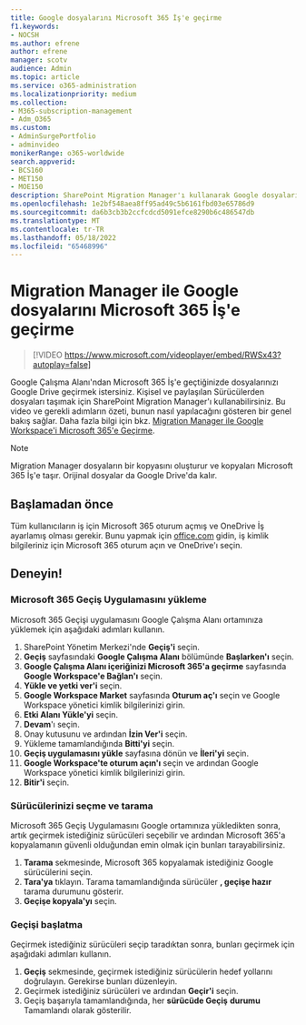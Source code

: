 ```yaml
---
title: Google dosyalarını Microsoft 365 İş'e geçirme
f1.keywords:
- NOCSH
ms.author: efrene
author: efrene
manager: scotv
audience: Admin
ms.topic: article
ms.service: o365-administration
ms.localizationpriority: medium
ms.collection:
- M365-subscription-management
- Adm_O365
ms.custom:
- AdminSurgePortfolio
- adminvideo
monikerRange: o365-worldwide
search.appverid:
- BCS160
- MET150
- MOE150
description: SharePoint Migration Manager'ı kullanarak Google dosyalarını Microsoft 365 İş'e geçirmeyi öğrenin.
ms.openlocfilehash: 1e2bf548aea8ff95ad49c5b6161fbd03e65786d9
ms.sourcegitcommit: da6b3cb3b2ccfcdcd5091efce8290b6c486547db
ms.translationtype: MT
ms.contentlocale: tr-TR
ms.lasthandoff: 05/18/2022
ms.locfileid: "65468996"
---
```

# <a name="migrate-google-files-to-microsoft-365-for-business-with-migration-manager"></a>Migration Manager ile Google dosyalarını Microsoft 365 İş'e geçirme

> [!VIDEO https://www.microsoft.com/videoplayer/embed/RWSx43?autoplay=false]

Google Çalışma Alanı'ndan Microsoft 365 İş'e geçtiğinizde dosyalarınızı Google Drive geçirmek istersiniz. Kişisel ve paylaşılan Sürücülerden dosyaları taşımak için SharePoint Migration Manager'ı kullanabilirsiniz. Bu video ve gerekli adımların özeti, bunun nasıl yapılacağını gösteren bir genel bakış sağlar. Daha fazla bilgi için bkz. [Migration Manager ile Google Workspace'i Microsoft 365'e Geçirme](/sharepointmigration/mm-google-overview).

> [!NOTE]
> Migration Manager dosyaların bir kopyasını oluşturur ve kopyaları Microsoft 365 İş'e taşır. Orijinal dosyalar da Google Drive'da kalır.

## <a name="before-you-start"></a>Başlamadan önce

Tüm kullanıcıların iş için Microsoft 365 oturum açmış ve OneDrive İş ayarlamış olması gerekir. Bunu yapmak için [office.com](https://office.com) gidin, iş kimlik bilgileriniz için Microsoft 365 oturum açın ve OneDrive'ı seçin.

## <a name="try-it"></a>Deneyin!

### <a name="install-the-microsoft-365-migration-app"></a>Microsoft 365 Geçiş Uygulamasını yükleme
Microsoft 365 Geçişi uygulamasını Google Çalışma Alanı ortamınıza yüklemek için aşağıdaki adımları kullanın. 
1. SharePoint Yönetim Merkezi'nde **Geçiş'i** seçin.
2. **Geçiş** sayfasındaki **Google Çalışma Alanı** bölümünde **Başlarken'ı** seçin.
3. **Google Çalışma Alanı içeriğinizi Microsoft 365'a geçirme** sayfasında **Google Workspace'e Bağlan'ı** seçin.
4. **Yükle ve yetki ver'i** seçin.
5. **Google Workspace Market** sayfasında **Oturum aç'ı** seçin ve Google Workspace yönetici kimlik bilgilerinizi girin.
6. **Etki Alanı Yükle'yi** seçin.
7. **Devam**'ı seçin.
8. Onay kutusunu ve ardından **İzin Ver'i** seçin.
9. Yükleme tamamlandığında **Bitti'yi** seçin.
10. **Geçiş uygulamasını yükle** sayfasına dönün ve **İleri'yi** seçin.
11. **Google Workspace'te oturum açın'ı** seçin ve ardından Google Workspace yönetici kimlik bilgilerinizi girin.
12. **Bitir'i** seçin.


### <a name="select-and-scan-your-drives"></a>Sürücülerinizi seçme ve tarama
Microsoft 365 Geçiş Uygulamasını Google ortamınıza yükledikten sonra, artık geçirmek istediğiniz sürücüleri seçebilir ve ardından Microsoft 365'a kopyalamanın güvenli olduğundan emin olmak için bunları tarayabilirsiniz.

1. **Tarama** sekmesinde, Microsoft 365 kopyalamak istediğiniz Google sürücülerini seçin.
2. **Tara'ya** tıklayın. Tarama tamamlandığında sürücüler **, geçişe hazır** tarama durumunu gösterir.
3. **Geçişe kopyala'yı** seçin.


### <a name="start-the-migration"></a>Geçişi başlatma
Geçirmek istediğiniz sürücüleri seçip taradıktan sonra, bunları geçirmek için aşağıdaki adımları kullanın.
1. **Geçiş** sekmesinde, geçirmek istediğiniz sürücülerin hedef yollarını doğrulayın. Gerekirse bunları düzenleyin.
2. Geçirmek istediğiniz sürücüleri ve ardından **Geçir'i** seçin. 
3. Geçiş başarıyla tamamlandığında, her **sürücüde Geçiş** **durumu** Tamamlandı olarak gösterilir.







